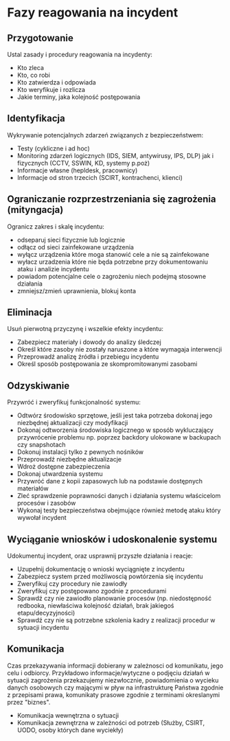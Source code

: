 # Fazy reagowania na incydent

## Przygotowanie
  
Ustal zasady i procedury reagowania na incydenty:

* Kto zleca
* Kto, co robi
* Kto zatwierdza i odpowiada
* Kto weryfikuje i rozlicza
* Jakie terminy, jaka kolejność postępowania

## Identyfikacja

Wykrywanie potencjalnych zdarzeń związanych z bezpieczeństwem:

* Testy (cykliczne i ad hoc)
* Monitoring zdarzeń logicznych (IDS, SIEM, antywirusy, IPS, DLP) jak i fizycznych (CCTV, SSWIN, KD, systemy p.poż)
* Informacje własne (hepldesk, pracownicy)
* Informacje od stron trzecich (SCIRT, kontrachenci, klienci)
  
## Ograniczanie rozprzestrzeniania się zagrożenia (mityngacja)

Ogranicz zakres i skalę incydentu:

* odseparuj sieci fizycznie lub logicznie
* odłącz od sieci zainfekowane urządzenia
* wyłącz urządzenia które moga stanowić cele a nie są zainfekowane
* wyłacz urzadzenia które nie będa potrzebne przy dokumentowaniu ataku i analizie incydentu
* powiadom potencjalne cele o zagrożeniu niech podejmą stosowne działania
* zmniejsz/zmień uprawnienia, blokuj konta

## Eliminacja

Usuń pierwotną przyczynę i wszelkie efekty incydentu:

* Zabezpiecz materiały i dowody do analizy śledczej
* Określ które zasoby nie zostały naruszone a które wymagaja interwencji
* Przeprowadź analizę źródła i przebiegu incydentu
* Określ sposób postępowania ze skompromitowanymi zasobami

## Odzyskiwanie

Przywróć i zweryfikuj funkcjonalność systemu:

* Odtwórz środowisko sprzętowe, jeśli jest taka potrzeba dokonaj jego niezbędnej aktualizacji czy modyfikacji
* Dokonaj odtworzenia środowiska logicznego w sposób wykluczający przywrócenie problemu np. poprzez backdory ulokowane w backupach czy snapshotach
* Dokonuj instalacji tylko z pewnych nośników
* Przeprowadź niezbędne aktualizacje
* Wdroż dostępne zabezpieczenia
* Dokonaj utwardzenia systemu
* Przywróć dane z kopii zapasowych lub na podstawie dostępnych materiałów
* Zleć sprawdzenie poprawności danych i działania systemu właścicelom procesów i zasobów
* Wykonaj testy bezpieczeństwa obejmujące również metodę ataku który wywołał incydent
  
## Wyciąganie wniosków i udoskonalenie systemu

Udokumentuj incydent, oraz usprawnij przyszłe działania i reacje:

* Uzupełnij dokumentację o wnioski wyciągnięte z incydentu
* Zabezpiecz system przed możliwoscią powtórzenia się incydentu
* Zweryfikuj czy procedury nie zawiodły
* Zweryfikuj czy postępowano zgodnie z procedurami
* Sprawdź czy nie zawiodło planowanie procesów (np. niedostępność redbooka, niewłaściwa kolejność działań, brak jakiegoś etapu/decyzyjności)
* Sprawdź czy nie są potrzebne szkolenia kadry z realizacji procedur w sytuacji incydentu

## Komunikacja

Czas przekazywania informacji dobierany w zależnosci od komunikatu, jego celu i odbiorcy. Przykładowo informacje/wytyczne o podjęciu działań w sytuacji zagrożenia przekazujemy niezwłocznie, powiadomienia o wycieku danych osobowych czy mającymi w pływ na infrastrukturę Państwa zgodnie z przepisami prawa, komunikaty prasowe zgodnie z terminami okreslanymi przez "biznes".

* Komunikacja wewnętrzna o sytuacji 
* Komunikacja zewnętrzna w zależności od potrzeb (Służby, CSIRT, UODO, osoby których dane wyciekły)
